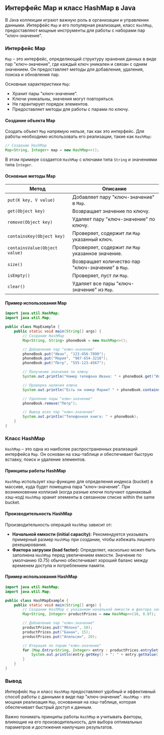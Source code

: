 ## Интерфейс Map и класс HashMap в Java

В Java коллекции играют важную роль в организации и управлении данными. Интерфейс `Map` и его популярная реализация, класс `HashMap`, предоставляют мощные инструменты для работы с наборами пар "ключ-значение".

### Интерфейс Map

`Map` – это интерфейс, определяющий структуру хранения данных в виде пар "ключ-значение", где каждый ключ уникален и связан с одним значением. Он предоставляет методы для добавления, удаления, поиска и обновления пар.

Основные характеристики `Map`:

- Хранит пары "ключ-значение".
- Ключи уникальны, значения могут повторяться.
- Не гарантирует порядок элементов.
- Предоставляет методы для работы с парами по ключу.

#### Создание объекта Map

Создать объект `Map` напрямую нельзя, так как это интерфейс. Для работы необходимо использовать его реализации, такие как `HashMap`:

```java
// Создание HashMap
Map<String, Integer> map = new HashMap<>();
```

В этом примере создается `HashMap` с ключами типа `String` и значениями типа `Integer`.

#### Основные методы Map

| Метод              | Описание                                                                   |
|---------------------|---------------------------------------------------------------------------|
| `put(K key, V value)`  | Добавляет пару "ключ-значение" в `Map`.                      |
| `get(Object key)`      | Возвращает значение по ключу.                                               |
| `remove(Object key)`  | Удаляет пару "ключ-значение" по ключу.                            |
| `containsKey(Object key)` | Проверяет, содержит ли `Map` указанный ключ.                          |
| `containsValue(Object value)` | Проверяет, содержит ли `Map` указанное значение.                      |
| `size()`             | Возвращает количество пар "ключ-значение" в `Map`.                   |
| `isEmpty()`          | Проверяет, пуст ли `Map`.                                                    |
| `clear()`            | Удаляет все пары "ключ-значение" из `Map`.                         |

#### Пример использования Map

```java
import java.util.HashMap;
import java.util.Map;

public class MapExample {
    public static void main(String[] args) {
        // Создание HashMap
        Map<String, String> phoneBook = new HashMap<>();

        // Добавление пар "ключ-значение"
        phoneBook.put("Иван", "123-456-7890");
        phoneBook.put("Мария", "987-654-3210");
        phoneBook.put("Петр", "555-123-4567");

        // Получение значения по ключу
        System.out.println("Номер телефона Ивана: " + phoneBook.get("Иван"));

        // Проверка наличия ключа
        System.out.println("Есть ли номер Марии? " + phoneBook.containsKey("Мария"));

        // Удаление пары "ключ-значение"
        phoneBook.remove("Петр");

        // Вывод всех пар "ключ-значение"
        System.out.println("Телефонная книга: " + phoneBook);
    }
}
```

### Класс HashMap

`HashMap` – это одна из наиболее распространенных реализаций интерфейса `Map`. Он основан на хэш-таблице и обеспечивает быструю вставку, поиск и удаление элементов.

#### Принципы работы HashMap

`HashMap` использует хэш-функцию для определения индекса (bucket) в массиве, куда будет помещена пара "ключ-значение". При возникновении коллизий (когда разные ключи получают одинаковый хэш-код) `HashMap` хранит элементы в связанном списке within the same bucket.

#### Производительность HashMap

Производительность операций `HashMap` зависит от:

- **Начальной емкости (initial capacity):** Рекомендуется указывать примерный размер `HashMap` при создании, чтобы избежать лишнего рехеширования.
- **Фактора загрузки (load factor):** Определяет, насколько может быть заполнена `HashMap` перед увеличением емкости. Значение по умолчанию (0.75) обычно обеспечивает хороший баланс между временем доступа и потреблением памяти.

#### Пример использования HashMap

```java
import java.util.HashMap;
import java.util.Map;

public class HashMapExample {
    public static void main(String[] args) {
        // Создание HashMap с указанием начальной емкости и фактора загрузки
        Map<String, Integer> productPrices = new HashMap<>(16, 0.8f);

        // Добавление пар "ключ-значение"
        productPrices.put("Яблоко", 10);
        productPrices.put("Банан", 15);
        productPrices.put("Апельсин", 20);

        // Итерация по парам "ключ-значение"
        for (Map.Entry<String, Integer> entry : productPrices.entrySet()) {
            System.out.println(entry.getKey() + ": " + entry.getValue());
        }
    }
}
```

### Вывод

Интерфейс `Map` и класс `HashMap` предоставляют удобный и эффективный способ работы с данными в виде пар "ключ-значение". `HashMap` - это мощная реализация `Map`, основанная на хэш-таблице, которая обеспечивает быстрый доступ к данным. 

Важно понимать принципы работы `HashMap` и учитывать факторы, влияющие на его производительность, для выбора оптимальных параметров и достижения наилучших результатов.
